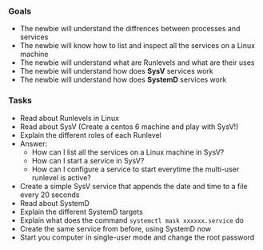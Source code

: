 
### Goals
- The newbie will understand the diffrences between processes and services
- The newbie will know how to list and inspect all the services on a Linux machine
- The newbie will understand what are Runlevels and what are their uses
- The newbie will understand how does **SysV** services work
- The newbie will understand how does **SystemD** services work


### Tasks
- Read about Runlevels in Linux
- Read about SysV (Create a centos 6 machine and play with SysV!)
- Explain the different roles of each Runlevel
- Answer:
  - How can I list all the services on a Linux machine in SysV?
  - How can I start a service in SysV?
  - How can I configure a service to start everytime the multi-user runlevel is active?
- Create a simple SysV service that appends the date and time to a file every 20 seconds
- Read about SystemD
- Explain the different SystemD targets
- Explain what does the command `systemctl mask xxxxxx.service` do
- Create the same service from before, using SystemD now
- Start you computer in single-user mode and change the root password